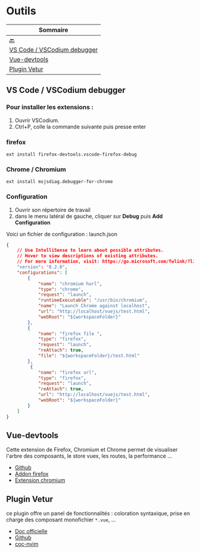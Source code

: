Outils
=======

|Sommaire|
|--------|
|[:back:](../README.md)|
|[VS Code / VSCodium debugger](#vs-code-/-vscodium-debugger)|
|[Vue-devtools](#vue-devtools)|
|[Plugin Vetur](#plugin-vetur)|

VS Code / VSCodium debugger
---------------------------

### Pour installer les extensions : 
1. Ouvrir VSCodium.
2. Ctrl+P, colle la commande suivante puis presse enter

### firefox
```
ext install firefox-devtools.vscode-firefox-debug
```

### Chrome / Chromium 
```
ext install msjsdiag.debugger-for-chrome
```

### Configuration

1. Ouvrir son répertoire de travail
2. dans le menu latéral de gauche, cliquer sur **Debug** puis **Add Configuration**

Voici un fichier de configuration : launch.json
```json
{
    // Use IntelliSense to learn about possible attributes.
    // Hover to view descriptions of existing attributes.
    // For more information, visit: https://go.microsoft.com/fwlink/?linkid=830387
    "version": "0.2.0",
    "configurations": [
        {
            "name": "chromium hurl",
            "type": "chrome",
            "request": "launch",
            "runtimeExecutable": "/usr/bin/chromium",
            "name": "Launch Chrome against localhost",
            "url": "http://localhost/vuejs/test.html",
            "webRoot": "${workspaceFolder}"
        },
        {
            "name": "firefox file ",
            "type": "firefox",
            "request": "launch",
            "reAttach": true,
            "file": "${workspaceFolder}/test.html"
        },
         {
            "name": "firefox url",
            "type": "firefox",
            "request": "launch",
            "reAttach": true,
            "url": "http://localhost/vuejs/test.html",
            "webRoot": "${workspaceFolder}"
        }
    ]
}
```

Vue-devtools
------------
Cette extension de Firefox, Chromium et Chrome permet de visualiser l'arbre des composants, le store vuex, les routes, la performance ...
* [Github](https://github.com/vuejs/vue-devtools)
* [Addon firefox](https://addons.mozilla.org/en-US/firefox/addon/vue-js-devtools/)
* [Extension chromium](https://chrome.google.com/webstore/detail/vuejs-devtools/nhdogjmejiglipccpnnnanhbledajbpd)

Plugin Vetur
------------
ce plugin offre un panel de fonctionnalités : coloration syntaxique, prise en charge des composant monofichier `*.vue`, ...

* [Doc officielle](https://vuejs.github.io/vetur/)
* [Github](https://github.com/vuejs/vetur)
* [coc-nvim](https://github.com/neoclide/coc-vetur)
